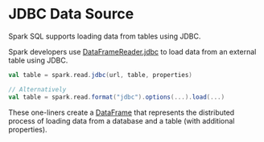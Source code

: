 # JDBC Data Source

Spark SQL supports loading data from tables using JDBC.

Spark developers use [DataFrameReader.jdbc](../../DataFrameReader.md#jdbc) to load data from an external table using JDBC.

```scala
val table = spark.read.jdbc(url, table, properties)

// Alternatively
val table = spark.read.format("jdbc").options(...).load(...)
```

These one-liners create a [DataFrame](../../DataFrame.md) that represents the distributed process of loading data from a database and a table (with additional properties).
